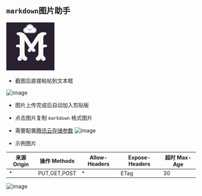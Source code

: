 ## `markdown`图片助手

![image](logo.png)

- 截图后直接粘帖到文本框

![image](https://note-1251721932.cos.ap-shanghai.myqcloud.com/2019-5-28/go0hk9pka7u.png)

- 图片上传完成后自动加入剪贴板
- 点击图片复制 `markdown` 格式图片
- 需要配置[腾讯云存储参数](https://console.cloud.tencent.com/cos)
![image](https://note-1251721932.cos.ap-shanghai.myqcloud.com/2019-5-8/s7eofkfk4hj.png)

- 示例图片

| 来源 Origin | 操作 Methods | Allow-Headers | Expose-Headers | 超时 Max-Age |
|-- | -- | -- | -- | -- |
| * | PUT,GET,POST | * | ETag | 30 |


![image](https://note-1251721932.cos.ap-shanghai.myqcloud.com/2018-7-12/4fgtltq2xeg.png)


